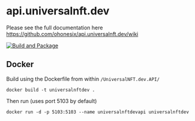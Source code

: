 # api.universalnft.dev

Please see the full documentation here https://github.com/ohonesix/api.universalnft.dev/wiki

[![Build and Package](https://github.com/ohonesix/api.universalnft.dev/actions/workflows/main.yml/badge.svg)](https://github.com/ohonesix/api.universalnft.dev/actions/workflows/main.yml)


## Docker

Build using the Dockerfile from within `/UniversalNFT.dev.API/`

`docker build -t universalnftdev .`

Then run (uses port 5103 by default)

`docker run -d -p 5103:5103 --name universalnftdevapi universalnftdev`
